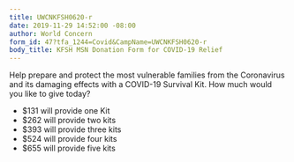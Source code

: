 ```yaml
---
title: UWCNKFSH0620-r
date: 2019-11-29 14:52:00 -08:00
author: World Concern
form_id: 47?tfa_1244=Covid&CampName=UWCNKFSH0620-r
body_title: KFSH MSN Donation Form for COVID-19 Relief
---
```


Help prepare and protect the most vulnerable families from the Coronavirus and its damaging effects with a COVID-19 Survival Kit. How much would you like to give today?

* $131 will provide one Kit  
* $262 will provide two kits  
* $393 will provide three kits
* $524 will provide four kits
* $655 will provide five kits
